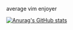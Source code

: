 average vim enjoyer

[![Anurag's GitHub stats](https://github-readme-stats.vercel.app/api?username=danawanb)](https://github.com/anuraghazra/github-readme-stats)
